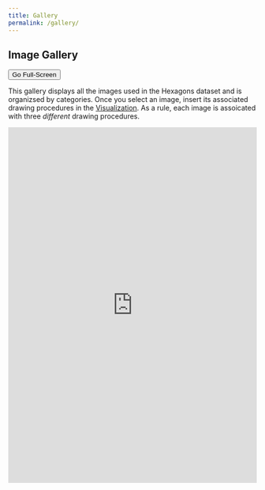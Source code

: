 ```yaml
---
title: Gallery
permalink: /gallery/
---
```


## Image Gallery

<button id="full_screen" type="button" class="btn btn-primary btn-sm" onclick="fullScreen()">Go Full-Screen</button>

This gallery displays all the images used in the Hexagons dataset and is organizsed by categories. 
Once you select an image, insert its associated drawing procedures in the [Visualization](/hexagonsDemo/visual). 
As a rule, each image is assoicated with three <i> different </i> drawing procedures. 

<iframe id="data_visualization" src="https://nlp.biu.ac.il/~royi/hexagon-paper-visualization-res/#/task-gallery" title="Dataset Visualization" style="width:100%; height:720px; border:none;"></iframe>

<script>
    function fullScreen() {
        var url = document.getElementById('data_visualization').src;
        window.open(url, '_blank');
        
        }        
    
</script>

